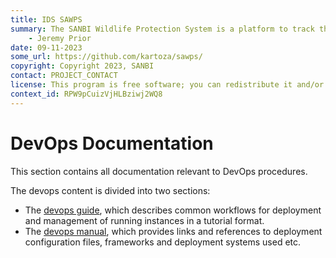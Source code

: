```yaml
---
title: IDS SAWPS
summary: The SANBI Wildlife Protection System is a platform to track the population levels of endangered wildlife.
    - Jeremy Prior
date: 09-11-2023
some_url: https://github.com/kartoza/sawps/
copyright: Copyright 2023, SANBI
contact: PROJECT_CONTACT
license: This program is free software; you can redistribute it and/or modify it under the terms of the GNU Affero General Public License as published by the Free Software Foundation; either version 3 of the License, or (at your option) any later version.
context_id: RPW9pCuizVjHLBziwj2WQ8
---
```


# DevOps Documentation

This section contains all documentation relevant to DevOps procedures.

The devops content is divided into two sections:

- The [devops guide](guide/index.md), which describes common workflows for deployment and management of running instances in a tutorial format.
- The [devops manual](manual/index.md), which provides links and references to deployment configuration files, frameworks and deployment systems used etc.
